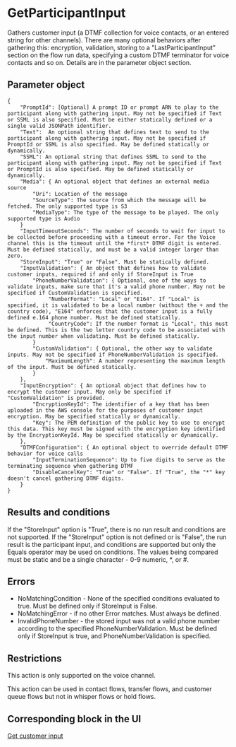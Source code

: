 # GetParticipantInput<a name="participant-actions-getparticipantinput"></a>

Gathers customer input \(a DTMF collection for voice contacts, or an entered string for other channels\)\. There are many optional behaviors after gathering this: encryption, validation, storing to a "LastParticipantInput" section on the flow run data, specifying a custom DTMF terminator for voice contacts and so on\. Details are in the parameter object section\. 

## Parameter object<a name="getparticipantinput-parameter"></a>

```
{
    "PromptId": [Optional] A prompt ID or prompt ARN to play to the participant along with gathering input. May not be specified if Text or SSML is also specified. Must be either statically defined or a single valid JSONPath identifier.
    "Text":  An optional string that defines text to send to the participant along with gathering input. May not be specified if PromptId or SSML is also specified. May be defined statically or dynamically.
    "SSML": An optional string that defines SSML to send to the participant along with gathering input. May not be specified if Text or PromptId is also specified. May be defined statically or dynamically. 
    "Media": { An optional object that defines an external media source
        "Uri": Location of the message
        "SourceType": The source from which the message will be fetched. The only supported type is S3
        "MediaType": The type of the message to be played. The only supported type is Audio
    }
    "InputTimeoutSeconds": The number of seconds to wait for input to be collected before proceeding with a timeout error. For the Voice channel this is the timeout until the *first* DTMF digit is entered. Must be defined statically, and must be a valid integer larger than zero.
    "StoreInput": "True" or "False". Must be statically defined.
    "InputValidation": { An object that defines how to validate customer inputs, required if and only if StoreInput is True
        "PhoneNumberValidation": { Optional, one of the ways to validate inputs, make sure that it's a valid phone number. May not be specified if CustomValidation is specified.
             "NumberFormat": "Local" or "E164". If "Local" is specified, it is validated to be a local number (without the + and the country code), "E164" enforces that the customer input is a fully defined e.164 phone number. Must be defined statically.
             "CountryCode": If the number format is "Local", this must be defined. This is the two letter country code to be associated with the input number when validating. Must be defined statically. 
        }
        "CustomValidation": { Optional, the other way to validate inputs. May not be specified if PhoneNumberValidation is specified.
            "MaximumLength": A number representing the maximum length of the input. Must be defined statically. 
        }
    },
    "InputEncryption": { An optional object that defines how to encrypt the customer input. May only be specified if "CustomValidation" is provided.
        "EncryptionKeyId": The identifier of a key that has been uploaded in the AWS console for the purposes of customer input encryption. May be specified statically or dynamically.
        "Key": The PEM definition of the public key to use to encrypt this data. This key must be signed with the encryption key identified by the EncryptionKeyId. May be specified statically or dynamically. 
    },
    "DTMFConfiguration": { An optional object to override default DTMF behavior for voice calls
        "InputTerminationSequence": Up to five digits to serve as the terminating sequence when gathering DTMF
        "DisableCancelKey": "True" or "False". If "True", the "*" key doesn't cancel gathering DTMF digits.
    }
}
```

## Results and conditions<a name="getparticipantinput-results"></a>

If the "StoreInput" option is "True", there is no run result and conditions are not supported\. If the "StoreInput" option is not defined or is "False", the run result is the participant input, and conditions are supported but only the Equals operator may be used on conditions\. The values being compared must be static and be a single character \- 0\-9 numeric, \*, or \#\.

## Errors<a name="getparticipantinput-errors"></a>
+ NoMatchingCondition \- None of the specified conditions evaluated to true\. Must be defined only if StoreInput is False\.
+ NoMatchingError \- if no other Error matches\. Must always be defined\.
+ InvalidPhoneNumber \- the stored input was not a valid phone number according to the specified PhoneNumberValidation\. Must be defined only if StoreInput is true, and PhoneNumberValidation is specified\.

## Restrictions<a name="getparticipantinput-restrictions"></a>

This action is only supported on the voice channel\.

This action can be used in contact flows, transfer flows, and customer queue flows but not in whisper flows or hold flows\.

## Corresponding block in the UI<a name="getparticipantinput-ui"></a>

[Get customer input](get-customer-input.md)